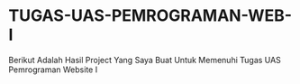 # TUGAS-UAS-PEMROGRAMAN-WEB-I
Berikut Adalah Hasil Project Yang Saya Buat Untuk Memenuhi Tugas UAS Pemrograman Website I
